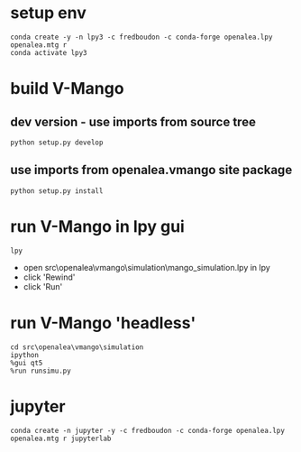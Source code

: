 # setup env

```console
conda create -y -n lpy3 -c fredboudon -c conda-forge openalea.lpy openalea.mtg r
conda activate lpy3
```

# build V-Mango

## dev version - use imports from source tree
```console
python setup.py develop
```

## use imports from openalea.vmango site package
```console
python setup.py install
```

# run V-Mango in lpy gui
```console
lpy
```
* open src\openalea\vmango\simulation\mango_simulation.lpy in lpy
* click 'Rewind'
* click 'Run'

# run V-Mango 'headless'

```console
cd src\openalea\vmango\simulation
ipython
%gui qt5
%run runsimu.py
```

# jupyter

```console
conda create -n jupyter -y -c fredboudon -c conda-forge openalea.lpy openalea.mtg r jupyterlab
```